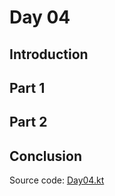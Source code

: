 # Day 04

## Introduction

## Part 1

## Part 2

## Conclusion

Source
code: [Day04.kt](https://github.com/triozer/aoc-2022/tree/main/solutions/src/main/kotlin/fr/triozer/aoc2022/days/Day04.kt)
